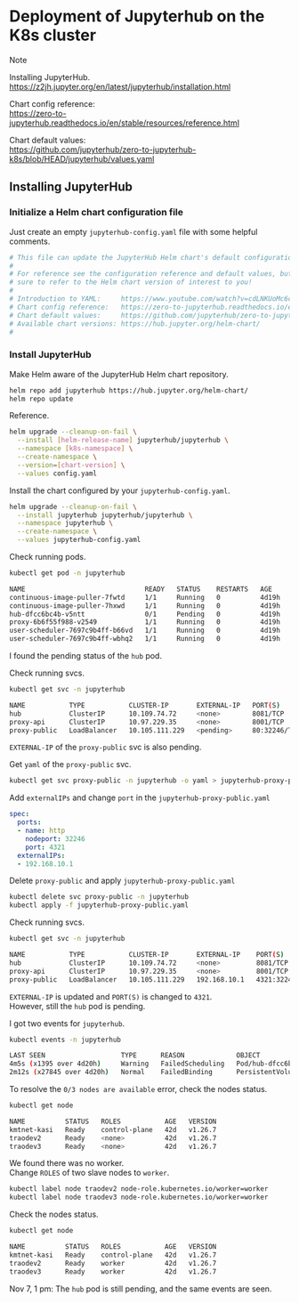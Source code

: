 # Deployment of Jupyterhub on the K8s cluster

> [!NOTE]  
> Installing JupyterHub.  
> <https://z2jh.jupyter.org/en/latest/jupyterhub/installation.html>  
>
> Chart config reference:  
> <https://zero-to-jupyterhub.readthedocs.io/en/stable/resources/reference.html>  
>
> Chart default values:  
> <https://github.com/jupyterhub/zero-to-jupyterhub-k8s/blob/HEAD/jupyterhub/values.yaml>

## Installing JupyterHub

### Initialize a Helm chart configuration file

Just create an empty `jupyterhub-config.yaml` file with some helpful comments.

```yaml
# This file can update the JupyterHub Helm chart's default configuration values.
#
# For reference see the configuration reference and default values, but make
# sure to refer to the Helm chart version of interest to you!
#
# Introduction to YAML:     https://www.youtube.com/watch?v=cdLNKUoMc6c
# Chart config reference:   https://zero-to-jupyterhub.readthedocs.io/en/stable/resources/reference.html
# Chart default values:     https://github.com/jupyterhub/zero-to-jupyterhub-k8s/blob/HEAD/jupyterhub/values.yaml
# Available chart versions: https://hub.jupyter.org/helm-chart/
#
```

### Install JupyterHub

Make Helm aware of the JupyterHub Helm chart repository.

```bash
helm repo add jupyterhub https://hub.jupyter.org/helm-chart/
helm repo update
```

Reference.

```bash
helm upgrade --cleanup-on-fail \
  --install [helm-release-name] jupyterhub/jupyterhub \
  --namespace [k8s-namespace] \
  --create-namespace \
  --version=[chart-version] \
  --values config.yaml
```

Install the chart configured by your `jupyterhub-config.yaml`.

```bash
helm upgrade --cleanup-on-fail \
  --install jupyterhub jupyterhub/jupyterhub \
  --namespace jupyterhub \
  --create-namespace \
  --values jupyterhub-config.yaml
```

Check running pods.

```bash
kubectl get pod -n jupyterhub

NAME                              READY   STATUS    RESTARTS   AGE
continuous-image-puller-7fwtd     1/1     Running   0          4d19h
continuous-image-puller-7hxwd     1/1     Running   0          4d19h
hub-dfcc6bc4b-v5ntt               0/1     Pending   0          4d19h
proxy-6b6f55f988-v2549            1/1     Running   0          4d19h
user-scheduler-7697c9b4ff-b66vd   1/1     Running   0          4d19h
user-scheduler-7697c9b4ff-wbhq2   1/1     Running   0          4d19h
```

I found the pending status of the `hub` pod.

Check running svcs.

```bash
kubectl get svc -n jupyterhub

NAME           TYPE           CLUSTER-IP       EXTERNAL-IP   PORT(S)        AGE
hub            ClusterIP      10.109.74.72     <none>        8081/TCP       3d20h
proxy-api      ClusterIP      10.97.229.35     <none>        8001/TCP       3d20h
proxy-public   LoadBalancer   10.105.111.229   <pending>     80:32246/TCP   3d20h
```

`EXTERNAL-IP` of the `proxy-public` svc is also pending.

Get `yaml` of the `proxy-public` svc.  

```bash
kubectl get svc proxy-public -n jupyterhub -o yaml > jupyterhub-proxy-public.yaml
```

Add `externalIPs` and change `port` in the `jupyterhub-proxy-public.yaml`

```yaml
spec:
  ports:
  - name: http
    nodeport: 32246
    port: 4321
  externalIPs:
  - 192.168.10.1
```

Delete `proxy-public` and apply `jupyterhub-proxy-public.yaml`

```bash
kubectl delete svc proxy-public -n jupyterhub
kubectl apply -f jupyterhub-proxy-public.yaml
```

Check running svcs.

```bash
kubectl get svc -n jupyterhub

NAME           TYPE           CLUSTER-IP       EXTERNAL-IP    PORT(S)          AGE
hub            ClusterIP      10.109.74.72     <none>         8081/TCP         3d20h
proxy-api      ClusterIP      10.97.229.35     <none>         8001/TCP         3d20h
proxy-public   LoadBalancer   10.105.111.229   192.168.10.1   4321:32246/TCP   4m46s
```

`EXTERNAL-IP` is updated and `PORT(S)` is changed to `4321`.  
However, still the `hub` pod is pending.

I got two events for `jupyterhub`.

```bash
kubectl events -n jupyterhub

LAST SEEN                   TYPE      REASON             OBJECT                             MESSAGE
4m5s (x1395 over 4d20h)     Warning   FailedScheduling   Pod/hub-dfcc6bc4b-v5ntt            0/3 nodes are available: pod has unbound immediate PersistentVolumeClaims. preemption: 0/3 nodes are available: 3 Preemption is not helpful for scheduling..
2m12s (x27845 over 4d20h)   Normal    FailedBinding      PersistentVolumeClaim/hub-db-dir   no persistent volumes available for this claim and no storage class is set
```

To resolve the `0/3 nodes are available` error, check the nodes status.

```bash
kubectl get node

NAME          STATUS   ROLES           AGE   VERSION
kmtnet-kasi   Ready    control-plane   42d   v1.26.7
traodev2      Ready    <none>          42d   v1.26.7
traodev3      Ready    <none>          42d   v1.26.7
```

We found there was no worker.  
Change `ROLES` of two slave nodes to `worker`.

```bash
kubectl label node traodev2 node-role.kubernetes.io/worker=worker
kubectl label node traodev3 node-role.kubernetes.io/worker=worker
```

Check the nodes status.

```bash
kubectl get node

NAME          STATUS   ROLES           AGE   VERSION
kmtnet-kasi   Ready    control-plane   42d   v1.26.7
traodev2      Ready    worker          42d   v1.26.7
traodev3      Ready    worker          42d   v1.26.7
```

Nov 7, 1 pm: The `hub` pod is still pending, and the same events are seen.

